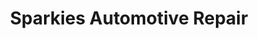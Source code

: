 ---
title: "Sparkies Automotive Repair"
url: /grand-junction/sparkies-automotive-repair/
shop: car repair
---